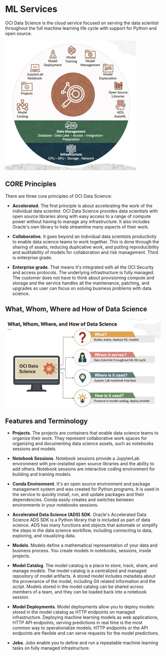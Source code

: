 # ML Services

OCI Data Science is the cloud service focused on serving the data scientist throughout the full machine learning life cycle with support for Python and open source.

![OCI Data Sciences](../images/oci_data_science_components.png)

## CORE Principles

There are three core principles of OCI Data Science:

- **Accelerated**. The first principle is about accelerating the work of the individual data scientist. OCI Data Science provides data scientists with open source libraries along with easy access to a range of compute power without having to manage any infrastructure. It also includes Oracle's own library to help streamline many aspects of their work.

- **Collaborative**. It goes beyond an individual data scientists productivity to enable data science teams to work together. This is done through the sharing of assets, reducing duplicative work, and putting reproducibility and auditability of models for collaboration and risk management. Third is enterprise grade. 

- **Enterprise grade**. That means it's integrated with all the OCI Security and access protocols. The underlying infrastructure is fully managed. The customer does not have to think about provisioning compute and storage and the service handles all the maintenance, patching, and upgrades so user can focus on solving business problems with data science. 

## What, Whom, Where ad How of Data Science

![OCI Data Sciences](../images/oci_data_science.png)

## Features and Terminology

- **Projects**. The projects are containers that enable data science teams to organize their work. They represent collaborative work spaces for organizing and documenting data science assets, such as notebooks sessions and models.

- **Notebook Sessions**. Notebook sessions provide a JupyterLab environment with pre-installed open source libraries and the ability to add others. Notebook sessions are interactive coding environment for building and training models.

- **Conda Environment**. It's an open source environment and package management system and was created for Python programs. It is used in the service to quickly install, run, and update packages and their dependencies. Conda easily creates and switches between environments in your notebooks sessions. 

- **Accelerated Data Science (ADS) SDK**. Oracle's Accelerated Data Science ADS SDK is a Python library that is included as part of data science. ADS has many functions and objects that automate or simplify the steps in the data science workflow, including connecting to data, exploring, and visualizing data. 

- **Models**. Models define a mathematical representation of your data and business process. You create models in notebooks, sessions, inside projects. 

- **Model Catalog**. The model catalog is a place to store, track, share, and manage models. The model catalog is a centralized and managed repository of model artifacts. A stored model includes metadata about the provenance of the model, including Git related information and the script. Models stored in the model catalog can be shared across members of a team, and they can be loaded back into a notebook session. 

- **Model Deployments**. Model deployments allow you to deploy models stored in the model catalog as HTTP endpoints on managed infrastructure. Deploying machine learning models as web applications, HTTP API endpoints, serving predictions in real time is the most common way to operationalize models. HTTP endpoints or the API endpoints are flexible and can serve requests for the model predictions. 

- **Jobs**. Jobs enable you to define and run a repeatable machine learning tasks on fully managed infrastructure.